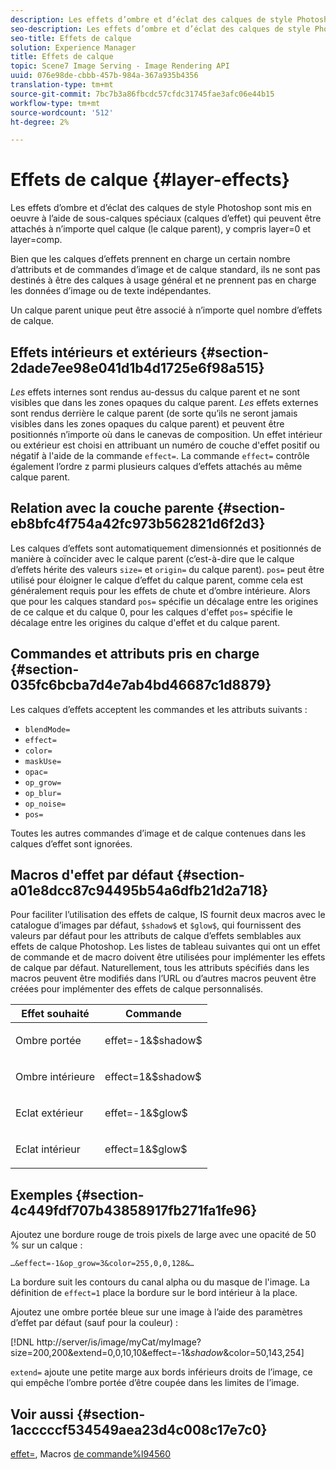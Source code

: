 ```yaml
---
description: Les effets d’ombre et d’éclat des calques de style Photoshop sont mis en oeuvre à l’aide de sous-calques spéciaux (calques d’effet) qui peuvent être attachés à n’importe quel calque (le calque parent), y compris layer=0 et layer=comp.
seo-description: Les effets d’ombre et d’éclat des calques de style Photoshop sont mis en oeuvre à l’aide de sous-calques spéciaux (calques d’effet) qui peuvent être attachés à n’importe quel calque (le calque parent), y compris layer=0 et layer=comp.
seo-title: Effets de calque
solution: Experience Manager
title: Effets de calque
topic: Scene7 Image Serving - Image Rendering API
uuid: 076e98de-cbbb-457b-984a-367a935b4356
translation-type: tm+mt
source-git-commit: 7bc7b3a86fbcdc57cfdc31745fae3afc06e44b15
workflow-type: tm+mt
source-wordcount: '512'
ht-degree: 2%

---
```



# Effets de calque {#layer-effects}

Les effets d’ombre et d’éclat des calques de style Photoshop sont mis en oeuvre à l’aide de sous-calques spéciaux (calques d’effet) qui peuvent être attachés à n’importe quel calque (le calque parent), y compris layer=0 et layer=comp.

Bien que les calques d’effets prennent en charge un certain nombre d’attributs et de commandes d’image et de calque standard, ils ne sont pas destinés à être des calques à usage général et ne prennent pas en charge les données d’image ou de texte indépendantes.

Un calque parent unique peut être associé à n’importe quel nombre d’effets de calque.

## Effets intérieurs et extérieurs {#section-2dade7ee98e041d1b4d1725e6f98a515}

*Les* effets internes sont rendus au-dessus du calque parent et ne sont visibles que dans les zones opaques du calque parent. *Les* effets externes sont rendus derrière le calque parent (de sorte qu’ils ne seront jamais visibles dans les zones opaques du calque parent) et peuvent être positionnés n’importe où dans le canevas de composition. Un effet intérieur ou extérieur est choisi en attribuant un numéro de couche d&#39;effet positif ou négatif à l&#39;aide de la commande `effect=`. La commande `effect=` contrôle également l’ordre z parmi plusieurs calques d’effets attachés au même calque parent.

## Relation avec la couche parente {#section-eb8bfc4f754a42fc973b562821d6f2d3}

Les calques d’effets sont automatiquement dimensionnés et positionnés de manière à coïncider avec le calque parent (c’est-à-dire que le calque d’effets hérite des valeurs `size=` et `origin=` du calque parent). `pos=` peut être utilisé pour éloigner le calque d’effet du calque parent, comme cela est généralement requis pour les effets de chute et d’ombre intérieure. Alors que pour les calques standard `pos=` spécifie un décalage entre les origines de ce calque et du calque 0, pour les calques d&#39;effet `pos=` spécifie le décalage entre les origines du calque d&#39;effet et du calque parent.

## Commandes et attributs pris en charge {#section-035fc6bcba7d4e7ab4bd46687c1d8879}

Les calques d’effets acceptent les commandes et les attributs suivants :

* `blendMode=`
* `effect=`
* `color=`
* `maskUse=`
* `opac=`
* `op_grow=`
* `op_blur=`
* `op_noise=`
* `pos=`

Toutes les autres commandes d’image et de calque contenues dans les calques d’effet sont ignorées.

## Macros d&#39;effet par défaut {#section-a01e8dcc87c94495b54a6dfb21d2a718}

Pour faciliter l’utilisation des effets de calque, IS fournit deux macros avec le catalogue d’images par défaut, `$shadow$` et `$glow$`, qui fournissent des valeurs par défaut pour les attributs de calque d’effets semblables aux effets de calque Photoshop. Les listes de tableau suivantes qui ont un effet de commande et de macro doivent être utilisées pour implémenter les effets de calque par défaut. Naturellement, tous les attributs spécifiés dans les macros peuvent être modifiés dans l’URL ou d’autres macros peuvent être créées pour implémenter des effets de calque personnalisés.

<table id="table_8089C41AD1F24223A58C7DD8F4DDF73C"> 
 <thead> 
  <tr> 
   <th class="entry"> <b> Effet souhaité</b> </th> 
   <th class="entry"> <b> Commande</b> </th> 
  </tr> 
 </thead>
 <tbody> 
  <tr> 
   <td> <p> Ombre portée </p> </td> 
   <td> <p> <span class="codeph"> effet=-1&amp;$shadow$</span> </p> </td> 
  </tr> 
  <tr> 
   <td> <p> Ombre intérieure </p> </td> 
   <td> <p> <span class="codeph"> effect=1&amp;$shadow$</span> </p> </td> 
  </tr> 
  <tr> 
   <td> <p> Eclat extérieur </p> </td> 
   <td> <p> <span class="codeph"> effet=-1&amp;$glow$</span> </p> </td> 
  </tr> 
  <tr> 
   <td> <p> Eclat intérieur </p> </td> 
   <td> <p> <span class="codeph"> effect=1&amp;$glow$</span> </p> </td> 
  </tr> 
 </tbody> 
</table>

## Exemples {#section-4c449fdf707b43858917fb271fa1fe96}

Ajoutez une bordure rouge de trois pixels de large avec une opacité de 50 % sur un calque :

`…&effect=-1&op_grow=3&color=255,0,0,128&…`

La bordure suit les contours du canal alpha ou du masque de l&#39;image. La définition de `effect=1` place la bordure sur le bord intérieur à la place.

Ajoutez une ombre portée bleue sur une image à l’aide des paramètres d’effet par défaut (sauf pour la couleur) :

[!DNL http://server/is/image/myCat/myImage?size=200,200&extend=0,0,10,10&effect=-1&$shadow$&color=50,143,254]

`extend=` ajoute une petite marge aux bords inférieurs droits de l’image, ce qui empêche l’ombre portée d’être coupée dans les limites de l’image.

## Voir aussi {#section-1acccccf534549aea23d4c008c17e7c0}

[effet=](../../../../../is-api/http-ref/image-serving-api-ref/c-http-protocol-reference/c-command-reference/r-effect.md#reference-b1296c4afed047fb921bbc1e33752135), Macros  [de commande%l94560](../../../../../is-api/http-ref/image-serving-api-ref/c-http-protocol-reference/c-syntax-and-features/r-is-http-command-macros.md#reference-ea2a9571c65a46da83eca27d0013cbf9)
